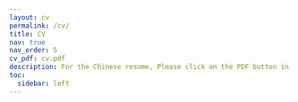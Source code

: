 ```yaml
---
layout: cv
permalink: /cv/
title: CV
nav: true
nav_order: 5
cv_pdf: cv.pdf
description: For the Chinese resume, Please click on the PDF button in the upper right corner.
toc:
  sidebar: left
---
```

